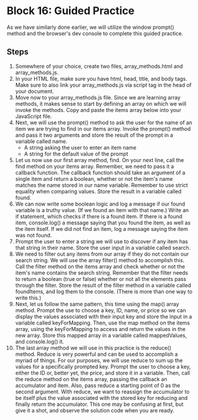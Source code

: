 # Block 16: Guided Practice
As we have similarly done earlier, we will utilize the window prompt() method and the browser's dev console to complete this guided practice.

## Steps
1. Somewhere of your choice, create two files, array_methods.html and array_methods.js.
2. In your HTML file, make sure you have html, head, title, and body tags. Make sure to also link your array_methods.js via script tag in the head of your document. 
3. Move now to your array_methods.js file. Since we are learning array methods, it makes sense to start by defining an array on which we will invoke the methods. Copy and paste the items array below into your JavaScript file.
4.  Next, we will use the prompt() method to ask the user for the name of an item we are trying to find in our items array. Invoke the prompt() method and pass it two arguments and store the result of the prompt in a variable called name.
    * A string asking the user to enter an item name
    * A string for the default value of the prompt
5. Let us now use our first array method, find. On your next line, call the find method on your items array. Remember, we need to pass it a callback function. The callback function should take an argument of a single item and return a boolean, whether or not the item's name matches the name stored in our name variable. Remember to use strict equality when comparing values. Store the result in a variable called found.
6. We can now write some boolean logic and log a message if our found variable is a truthy value. (If we found an item with that name.) Write an if statement, which checks if there is a found item. If there is a found item, console.log() a message saying that you found the item, as well as the item itself. If we did not find an item, log a message saying the item was not found. 
7. Prompt the user to enter a string we will use to discover if any item has that string in their name. Store the user input in a variable called search. 
8. We need to filter out any items from our array if they do not contain our search string. We will use the array filter() method to accomplish this. Call the filter method on the items array and check whether or not the item's name contains the search string. Remember that the filter needs to return a boolean (true or false) whether or not all the elements pass through the filter. Store the result of the filter method in a variable called foundItems, and log them to the console. (There is more than one way to write this.)
9. Next, let us follow the same pattern, this time using the map() array method. Prompt the use to choose a key, ID, name, or price so we can display the values associated with their input key and store the input in a variable called keyForMapping. Then, use the map method on the items array, using the keyForMapping to access and return the values in the new array. Store this mapped array in a variable called mappedValues, and console.log() it.
10. The last array method we will use in this practice is the reduce() method. Reduce is very powerful and can be used to accomplish a myriad of things. For our purposes, we will use reduce to sum up the values for a specifically prompted key. Prompt the user to choose a key, either the ID or, better yet, the price, and store it in a variable. Then, call the reduce method on the items array, passing the callback an accumulator and item. Also, pass reduce a starting point of 0 as the second argument. With reduce, we want to reassign the accumulator to be itself plus the value associated with the stored key for reducing and finally return the accumulator. This one may be confusing at first, but give it a shot, and observe the solution code when you are ready.